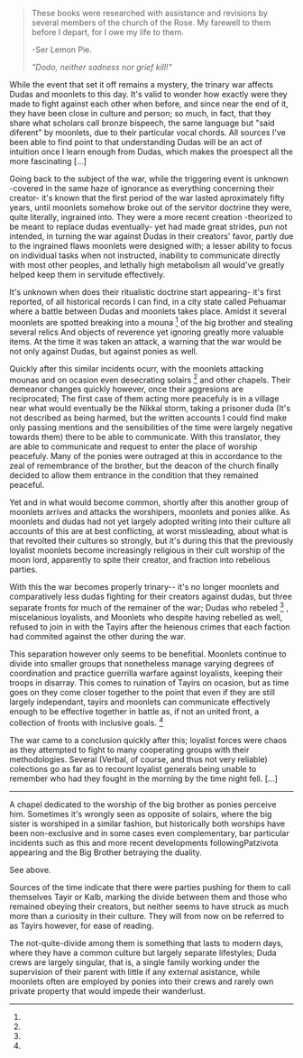 >These books were researched with assistance and revisions by several members of the church of the Rose. My farewell to them before I depart, for I owe my life to them.
>
> -Ser Lemon Pie.
>
> *"Dodo, neither sadness nor grief kill!"*


 While the event that set it off remains a mystery, the trinary war affects Dudas and moonlets to this day. It's valid to wonder how exactly were they made to fight against each other when before, and since near the end of it, they have been close in culture and person; so much, in fact, that they share what scholars call bronze bispeech, the same language but "said diferent" by moonlets, due to their particular vocal chords. All sources I've been able to find point to that understanding Dudas will be an act of intuition once I learn enough from Dudas, which makes the proespect all the more fascinating [...]

 Going back to the subject of the war, while the triggering event is unknown -covered in the same haze of ignorance as everything concerning their creator- it's known that the first period of the war lasted aproximately fifty years, until moonlets somehow broke out of the servitor doctrine they were, quite literally, ingrained into. They were a more recent creation -theorized to be meant to replace dudas eventually- yet had made great strides, pun not intended, in turning the war against Dudas in their creators' favor, partly due to the ingrained flaws moonlets were designed with; a lesser ability to focus on individual tasks when not instructed, inability to communicate directly with most other peoples, and lethally high metabolism all would've greatly helped keep them in servitude effectively.

 It's unknown when does their ritualistic doctrine start appearing- it's first reported, of all historical records I can find, in a city state called Pehuamar where a battle between Dudas and moonlets takes place. Amidst it several moonlets are spotted breaking into a mouna [^mouna] of the big brother and stealing several relics And objects of reverence yet ignoring greatly more valuable items. At the time it was taken an attack, a warning that the war would be not only against Dudas, but against ponies as well.

 Quickly after this similar incidents ocurr, with the moonlets attacking mounas and on ocasion even desecrating solairs [^solair] and other chapels. Their demeanor changes quickly however, once their aggresions are reciprocated; The first case of them acting more peacefuly is in a village near what would eventually be the Nikkal storm, taking a prisoner duda (It's not described as being harmed, but the written accounts I could find make only passing mentions and the sensibilities of the time were largely negative towards them) there to be able to communicate. With this translator, they are able to communicate and request to enter the place of worship peacefuly. Many of the ponies were outraged at this in accordance to the zeal of remembrance of the brother, but the deacon of the church finally decided to allow them entrance in the condition that they remained peaceful.

 Yet and in what would become common, shortly after this another group of moonlets arrives and attacks the worshipers, moonlets and ponies alike. As moonlets and dudas had not yet largely adopted writing into their culture all accounts of this are at best conflicting, at worst missleading, about what is that revolted their cultures so strongly, but it's during this that the previously loyalist moonlets become increasingly religious in their cult worship of the moon lord, apparently to spite their creator, and fraction into rebelious parties.

 With this the war becomes properly trinary-- it's no longer moonlets and comparatively less dudas fighting for their creators against dudas, but three separate fronts for much of the remainer of the war; Dudas who rebeled [^kalb] , miscelanious loyalists, and Moonlets who despite having rebelled as well, refused to join in with the Tayirs after the heienous crimes that each faction had commited against the other during the war.

 This separation however only seems to be benefitial. Moonlets continue to divide into smaller groups that nonetheless manage varying degrees of coordination and practice guerrilla warfare against loyalists, keeping their troops in disarray. This comes to ruination of Tayirs on ocasion, but as time goes on they come closer together to the point that even if they are still largely independant, tayirs and moonlets can communicate effectively enough to be effective together in battle as, if not an united front, a collection of fronts with inclusive goals. [^divide]

 The war came to a conclusion quickly after this; loyalist forces were chaos as they attempted to fight to many cooperating groups with their methodologies. Several (Verbal, of course, and thus not very reliable) colections go as far as to recount loyalist generals being unable to remember who had they fought in the morning by the time night fell. [...]

-------------------------------------------------------------

[^mouna]:
A chapel dedicated to the worship of the big brother as ponies perceive him. Sometimes it's wrongly seen as opposite of solairs, where the big sister is worshiped in a similar fashion, but historically both worships have been non-exclusive and in some cases even complementary, bar particular incidents such as this and more recent developments followingPatzivota appearing and the Big Brother betraying the duality.

[^solair]:
See above.

[^kalb]:
Sources of the time indicate that there were parties pushing for them to call themselves Tayir or Kalb, marking the divide between them and those who remained obeying their creators, but neither seems to have struck as much more than a curiosity in their culture. They will from now on be referred to as Tayirs however, for ease of reading.

[^divide]:
The not-quite-divide among them is something that lasts to modern days, where they have a common culture but largely separate lifestyles; Duda crews are largely singular, that is, a single family working under the supervision of their parent with little if any external asistance, while moonlets often are employed by ponies into their crews and rarely own private property that would impede their wanderlust.

